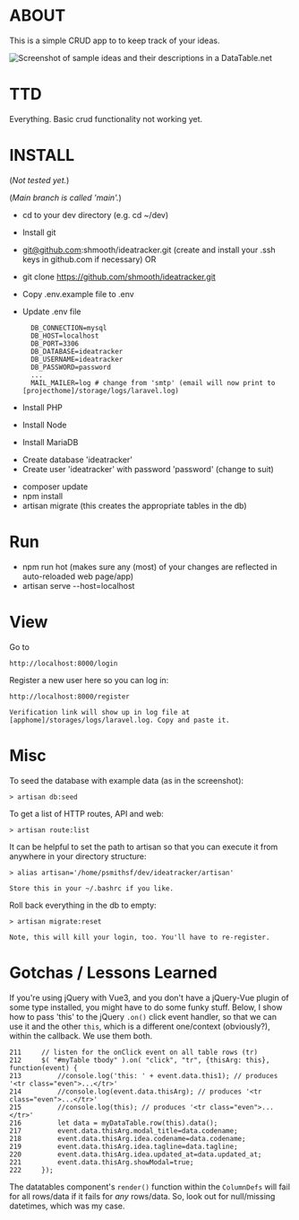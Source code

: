 # ABOUT

This is a simple CRUD app to to keep track of your ideas.

![Screenshot of sample ideas and their descriptions in a DataTable.net](https://repository-images.githubusercontent.com/364119798/c8419780-adc0-11eb-8754-e5b60a18ef9d)


# TTD

Everything. Basic crud functionality not working yet.


# INSTALL

(*Not tested yet.*)

(*Main branch is called 'main'.*)


* cd to your dev directory (e.g. cd ~/dev)
* Install git
* git@github.com:shmooth/ideatracker.git (create and install your .ssh keys in github.com if necessary) OR
* git clone https://github.com/shmooth/ideatracker.git 
* Copy .env.example file to .env
* Update .env file
   
        DB_CONNECTION=mysql
        DB_HOST=localhost
        DB_PORT=3306
        DB_DATABASE=ideatracker
        DB_USERNAME=ideatracker
        DB_PASSWORD=password
        ...
        MAIL_MAILER=log # change from 'smtp' (email will now print to [projecthome]/storage/logs/laravel.log)
 
* Install PHP
* Install Node
* Install MariaDB
-   Create database 'ideatracker'
-   Create user 'ideatracker' with password 'password' (change to suit)
* composer update
* npm install
* artisan migrate (this creates the appropriate tables in the db)


# Run

* npm run hot (makes sure any (most) of your changes are reflected in auto-reloaded web page/app)
* artisan serve --host=localhost


# View

Go to 
    
    http://localhost:8000/login

Register a new user here so you can log in:

    http://localhost:8000/register

    Verification link will show up in log file at [apphome]/storages/logs/laravel.log. Copy and paste it.


# Misc

To seed the database with example data (as in the screenshot):

    > artisan db:seed

To get a list of HTTP routes, API and web:

    > artisan route:list

It can be helpful to set the path to artisan so that you can execute it from anywhere in your directory structure:

    > alias artisan='/home/psmithsf/dev/ideatracker/artisan'

    Store this in your ~/.bashrc if you like.

Roll back everything in the db to empty:

    > artisan migrate:reset

    Note, this will kill your login, too. You'll have to re-register.


# Gotchas / Lessons Learned

If you're using jQuery with Vue3, and you don't have a jQuery-Vue plugin of some type installed, you might have to do some funky stuff. Below, I show how to pass 'this' to the jQuery `.on()` click event handler, so that we can use it and the other `this`, which is a different one/context (obviously?), within the callback. We use them both.

    211     // listen for the onClick event on all table rows (tr)
    212     $( "#myTable tbody" ).on( "click", "tr", {thisArg: this}, function(event) {
    213         //console.log('this: ' + event.data.this1); // produces '<tr class="even">...</tr>'
    214         //console.log(event.data.thisArg); // produces '<tr class="even">...</tr>'
    215         //console.log(this); // produces '<tr class="even">...</tr>'
    216         let data = myDataTable.row(this).data();
    217         event.data.thisArg.modal_title=data.codename;
    218         event.data.thisArg.idea.codename=data.codename;
    219         event.data.thisArg.idea.tagline=data.tagline;
    220         event.data.thisArg.idea.updated_at=data.updated_at;
    221         event.data.thisArg.showModal=true;
    222     });


The datatables component's `render()` function within the `ColumnDefs` will fail for all rows/data if it fails for _any_ rows/data. So, look out for null/missing datetimes, which was my case.



